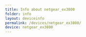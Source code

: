 ```yaml
---
title: Info about netgear_ex3800
folder: info
layout: deviceinfo
permalink: /devices/netgear_ex3800/
device: netgear_ex3800
---
```

